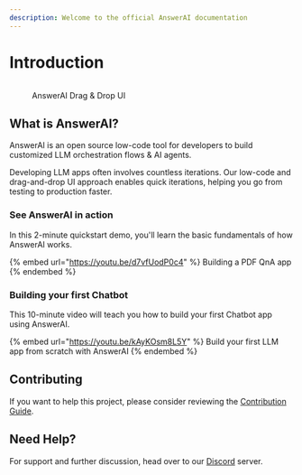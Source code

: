 ```yaml
---
description: Welcome to the official AnswerAI documentation
---
```


# Introduction
<!-- TODO: Add AnswerAI logo -->
<figure><img src=".gitbook/assets/flowise.gif" alt=""><figcaption><p>AnswerAI Drag &#x26; Drop UI</p></figcaption></figure>

## What is AnswerAI?

AnswerAI is an open source low-code tool for developers to build customized LLM orchestration flows & AI agents.

Developing LLM apps often involves countless iterations. Our low-code and drag-and-drop UI approach enables quick iterations, helping you go from testing to production faster.

### See AnswerAI in action

In this 2-minute quickstart demo, you'll learn the basic fundamentals of how AnswerAI works.

<!-- TODO: Add Quick 2 min overview video -->
{% embed url="<https://youtu.be/d7vfUodP0c4>" %}
Building a PDF QnA app
{% endembed %}

### Building your first Chatbot
<!-- TODO: Add 10 min video building a chatbot with a PDF -->
This 10-minute video will teach you how to build your first Chatbot app using AnswerAI.

{% embed url="<https://youtu.be/kAyKOsm8L5Y>" %}
Build your first LLM app from scratch with AnswerAI
{% endembed %}

## Contributing

If you want to help this project, please consider reviewing the [Contribution Guide](contributing/).

## Need Help?

For support and further discussion, head over to our [Discord](https://discord.gg/vXsVNaD8) server.
